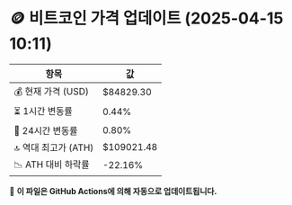 # 🪙 비트코인 가격 업데이트 (2025-04-15 10:11)

| 항목                | 값 |
|--------------------|----------------|
| 💰 현재 가격 (USD) | $84829.30 |
| ⏳ 1시간 변동률    | 0.44% |
| 📆 24시간 변동률   | 0.80% |
| 🔝 역대 최고가 (ATH) | $109021.48 |
| 📉 ATH 대비 하락률 | -22.16% |

🔄 **이 파일은 GitHub Actions에 의해 자동으로 업데이트됩니다.**
